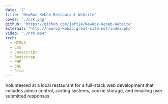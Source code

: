 ```yaml
---
date: '2'
title: 'NewRoz Kebab Restaurant Website'
cover: './nrk.png'
github: 'https://github.com/jaft24/NewRoz-Kebab-Website'
external: 'http://newroz-kebab.great-site.net/index.php'
video: "./nrk.mp4"
tech:
  - HTML5
  - CSS
  - Javascript
  - Bootstrap
  - PHP
  - SQL
  - Jira
---
```


Volunteered at a local restaurant for a full-stack web development that includes
admin control, carting systems, cookie storage, and emailing user submitted responses
